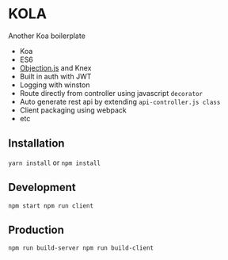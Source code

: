 # KOLA
Another Koa boilerplate
* Koa
* ES6
* [Objection.js](http://vincit.github.io/objection.js/) and Knex
* Built in auth with JWT
* Logging with winston
* Route directly from controller using javascript `decorator`
* Auto generate rest api by extending `api-controller.js class`
* Client packaging using webpack
* etc


## Installation

`yarn install` or `npm install`

## Development
`
npm start
npm run client
`

## Production
`
npm run build-server
npm run build-client
`

